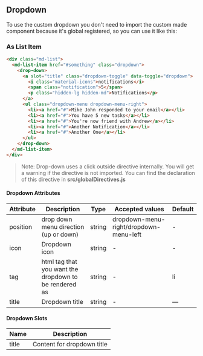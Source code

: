 ## Dropdown

To use the custom dropdown you don't need to import the custom made component because it's global registered, so you can use it like this:

### As List Item

```html
<div class="md-list">
  <md-list-item href="#something" class="dropdown">
    <drop-down>
      <a slot="title" class="dropdown-toggle" data-toggle="dropdown">
        <i class="material-icons">notifications</i>
        <span class="notification">5</span>
        <p class="hidden-lg hidden-md">Notifications</p>
      </a>
      <ul class="dropdown-menu dropdown-menu-right">
        <li><a href="#">Mike John responded to your email</a></li>
        <li><a href="#">You have 5 new tasks</a></li>
        <li><a href="#">You're now friend with Andrew</a></li>
        <li><a href="#">Another Notification</a></li>
        <li><a href="#">Another One</a></li>
      </ul>
    </drop-down>
  </md-list-item>
</div>
```

> Note: Drop-down uses a click outside directive internally. You will get a warning if the directive is not imported. You can find the declaration of this directive in **src/globalDirectives.js**

#### Dropdown Attributes

| Attribute | Description                                           | Type   | Accepted values                        | Default |
| --------- | ----------------------------------------------------- | ------ | -------------------------------------- | ------- |
| position  | drop down menu direction (up or down)                 | string | dropdown-menu-right/dropdown-menu-left | -       |
| icon      | Dropdown icon                                         | string | -                                      | -       |
| tag       | html tag that you want the dropdown to be rendered as | string | -                                      | li      |
| title     | Dropdown title                                        | string | -                                      | —       |

#### Dropdown Slots

| Name  | Description                |
| ----- | -------------------------- |
| title | Content for dropdown title |
